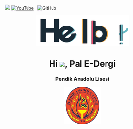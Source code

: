 ![](https://komarev.com/ghpvc/?username=PalEDergi&color=green)
[![YouTube](https://img.shields.io/badge/YouTube-Channel-%23E62117)](https://www.youtube.com/channel/UCAcXbIC0teVrYIX3i2bj75w)
&nbsp; ![GitHub](https://img.shields.io/github/followers/PalEDergi?label=Follow%20Me%21&style=social)
<!-- En üste GIF'i ekliyoruz -->
<p align="center">
  <img src="https://github.com/Star-Nova/Star-Nova/blob/main/Hello.gif" alt="Hello GIF" width="300" height="100"/>
</p>

<h1 align="center">Hi <img src="https://media.giphy.com/media/hvRJCLFzcasrR4ia7z/giphy.gif" width="30px"/>, Pal E-Dergi</h1>
<h3 align="center">Pendik Anadolu Lisesi</h3>

<p align="center">
  <img src="https://github.com/PalEDergi/PalEDergi/blob/main/pal.jfif" alt="Pal Logo" width="120" height="120"/>
</p>
